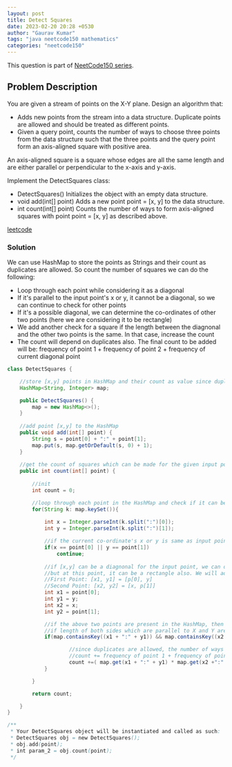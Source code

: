 ```yaml
---
layout: post
title: Detect Squares
date: 2023-02-20 20:28 +0530
author: "Gaurav Kumar"
tags: "java neetcode150 mathematics"
categories: "neetcode150"
---
```


This question is part of [NeetCode150 series](https://neetcode.io/practice).  

## Problem Description

You are given a stream of points on the X-Y plane. Design an algorithm that:

- Adds new points from the stream into a data structure. Duplicate points are allowed and should be treated as different points.
- Given a query point, counts the number of ways to choose three points from the data structure such that the three points and the query point form an axis-aligned square with positive area.

An axis-aligned square is a square whose edges are all the same length and are either parallel or perpendicular to the x-axis and y-axis.

Implement the DetectSquares class:

- DetectSquares() Initializes the object with an empty data structure.
- void add(int[] point) Adds a new point point = [x, y] to the data structure.
- int count(int[] point) Counts the number of ways to form axis-aligned squares with point point = [x, y] as described above.

[leetcode](https://leetcode.com/problems/detect-squares/description/)

### Solution

We can use HashMap to store the points as Strings and their count as duplicates are allowed. So count the number of squares we can do the following:

- Loop through each point while considering it as a diagonal
- If it's parallel to the input point's x or y, it cannot be a diagonal, so we can continue to check for other points
- If it's a possible diagonal, we can determine the co-ordinates of other two points (here we are considering it to be rectangle)
- We add another check for a square if the length between the diagnonal and the other two points is the same. In that case, increase the count
- The count will depend on duplicates also. The final count to be added will be:
frequency of point 1 + frequency of point 2 + frequency of current diagonal point

```java
class DetectSquares {

    //store [x,y] points in HashMap and their count as value since duplicates are allowed
    HashMap<String, Integer> map;

    public DetectSquares() {
        map = new HashMap<>();    
    }
    
    //add point [x,y] to the HashMap
    public void add(int[] point) {
        String s = point[0] + ":" + point[1];
        map.put(s, map.getOrDefault(s, 0) + 1);
    }
    
    //get the count of squares which can be made for the given input point with 3 other points in the HashMap
    public int count(int[] point) {
        
        //init
        int count = 0;

        //loop through each point in the HashMap and check if it can be treated as a diagonal for the input point
        for(String k: map.keySet()){
            
            int x = Integer.parseInt(k.split(":")[0]);
            int y = Integer.parseInt(k.split(":")[1]);

            //if the current co-ordinate's x or y is same as input point, it cannot be a diagnonal so we can continue            
            if(x == point[0] || y == point[1])
                continue;
            
            //if [x,y] can be a diagnonal for the input point, we can determine the co-ordinates of other two points 
            //but at this point, it can be a rectangle also. We will add a check for square also.
            //First Point: [x1, y1] = [p[0], y]
            //Second Point: [x2, y2] = [x, p[1]]
            int x1 = point[0];
            int y1 = y;
            int x2 = x;
            int y2 = point[1];

            //if the above two points are present in the HashMap, then we can check whether they form a square
            //if length of both sides which are parallel to X and Y are same, they must be a square
            if(map.containsKey((x1 + ":" + y1)) && map.containsKey((x2 +":" +y2)) && Math.abs(x1-x2) == Math.abs(y1-y2)){

                    //since duplicates are allowed, the number of ways we can form that square is:
                    //count += frequency of point 1 + frequency of point 2 + frequency of current diagonal point
                    count +=( map.get(x1 + ":" + y1) * map.get(x2 +":" +y2) * map.get(k));
            }

        }

        return count;

    }
}

/**
 * Your DetectSquares object will be instantiated and called as such:
 * DetectSquares obj = new DetectSquares();
 * obj.add(point);
 * int param_2 = obj.count(point);
 */
```

